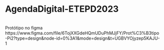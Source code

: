 # AgendaDigital-ETEPD2023

<br>
Protótipo no figma
<br>
https://www.figma.com/file/6TojXXGdeHQmUDuPhMJjFY/Prot%C3%B3tipo-Pi2?type=design&node-id=0%3A1&mode=design&t=UGBVYOjyzep5KAJU-1 


<!-- Vídeos de Referência

NavBar responsiva
1. https://www.youtube.com/watch?v=PwWHL3RyQgk 
2. https://www.youtube.com/watch?v=Sc4IDvESKHE => https://github.com/wilsmex/edu/tree/master/navbar-responsive -->



<!-- Converter pixels para REM
https://nekocalc.com/px-to-rem-converter -->


<!-- Hover
https://www.youtube.com/watch?v=AEM3ssmyFMo -->

